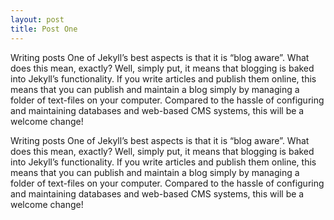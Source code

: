 ```yaml
---
layout: post
title: Post One
---
```


Writing posts
One of Jekyll’s best aspects is that it is “blog aware”. What does this mean, exactly? Well, simply put, it means that blogging is baked into Jekyll’s functionality. If you write articles and publish them online, this means that you can publish and maintain a blog simply by managing a folder of text-files on your computer. Compared to the hassle of configuring and maintaining databases and web-based CMS systems, this will be a welcome change!

Writing posts
One of Jekyll’s best aspects is that it is “blog aware”. What does this mean, exactly? Well, simply put, it means that blogging is baked into Jekyll’s functionality. If you write articles and publish them online, this means that you can publish and maintain a blog simply by managing a folder of text-files on your computer. Compared to the hassle of configuring and maintaining databases and web-based CMS systems, this will be a welcome change!

